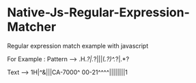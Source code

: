 # Native-Js-Regular-Expression-Matcher
Regular expression match example with javascript


For Example : 
Pattern --> <STX>.H.*?\|.*?\|\|\|(.*?)\^.*?\|.*?<CR><LF>

Text    --> <STX>1H|\^&|||CA-7000^ 00-21^^^^||||||||1<CR><LF>
